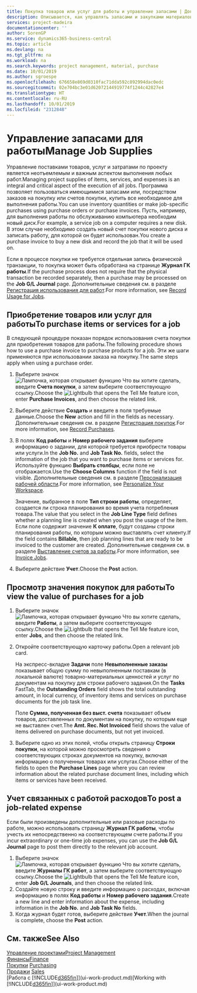 ```yaml
---
title: Покупка товаров или услуг для работы и управление запасами | Документация Майкрософт
description: Описывается, как управлять запасами и закупками материалов и услуг для работ.
services: project-madeira
documentationcenter: ''
author: SorenGP
ms.service: dynamics365-business-central
ms.topic: article
ms.devlang: na
ms.tgt_pltfrm: na
ms.workload: na
ms.search.keywords: project management, material, purchase
ms.date: 10/01/2019
ms.author: sgroespe
ms.openlocfilehash: 676658e869d0310fac71dda592c892994dac0edc
ms.sourcegitcommit: 02e704bc3e01d62072144919774f1244c42827e4
ms.translationtype: HT
ms.contentlocale: ru-RU
ms.lasthandoff: 10/01/2019
ms.locfileid: "2312848"
---
```

# <a name="manage-job-supplies"></a><span data-ttu-id="5774e-103">Управление запасами для работы</span><span class="sxs-lookup"><span data-stu-id="5774e-103">Manage Job Supplies</span></span>
<span data-ttu-id="5774e-104">Управление поставками товаров, услуг и затратами по проекту является неотъемлемым и важным аспектом выполнения любых работ.</span><span class="sxs-lookup"><span data-stu-id="5774e-104">Managing project supplies of items, services, and expenses is an integral and critical aspect of the execution of all jobs.</span></span> <span data-ttu-id="5774e-105">Программа позволяет пользоваться имеющимися запасами или, посредством заказов на покупку или счетов покупки, купить все необходимое для выполнения работы.</span><span class="sxs-lookup"><span data-stu-id="5774e-105">You can use inventory quantities or make job-specific purchases using purchase orders or purchase invoices.</span></span> <span data-ttu-id="5774e-106">Пусть, например, для выполнения работы по обслуживанию компьютера необходим новый диск.</span><span class="sxs-lookup"><span data-stu-id="5774e-106">For example, a service job on a computer requires a new disk.</span></span> <span data-ttu-id="5774e-107">В этом случае необходимо создать новый счет покупки нового диска и записать работу, для которой он будет использован.</span><span class="sxs-lookup"><span data-stu-id="5774e-107">You create a purchase invoice to buy a new disk and record the job that it will be used on.</span></span>

<span data-ttu-id="5774e-108">Если в процессе покупки не требуется отдельная запись физической транзакции, то покупка может быть обработана на странице **Журнал ГК работы**.</span><span class="sxs-lookup"><span data-stu-id="5774e-108">If the purchase process does not require that the physical transaction be recorded separately, then a purchase may be processed on the **Job G/L Journal** page.</span></span> <span data-ttu-id="5774e-109">Дополнительные сведения см. в разделе [Регистрация использования для работ](projects-how-record-job-usage.md).</span><span class="sxs-lookup"><span data-stu-id="5774e-109">For more information, see [Record Usage for Jobs](projects-how-record-job-usage.md).</span></span>

## <a name="to-purchase-items-or-services-for-a-job"></a><span data-ttu-id="5774e-110">Приобретение товаров или услуг для работы</span><span class="sxs-lookup"><span data-stu-id="5774e-110">To purchase items or services for a job</span></span>
<span data-ttu-id="5774e-111">В следующей процедуре показан порядок использования счета покупки для приобретения товаров для работы.</span><span class="sxs-lookup"><span data-stu-id="5774e-111">The following procedure shows how to use a purchase invoice to purchase products for a job.</span></span> <span data-ttu-id="5774e-112">Эти же шаги применяются при использовании заказа на покупку.</span><span class="sxs-lookup"><span data-stu-id="5774e-112">The same steps apply when using a purchase order.</span></span>  

1. <span data-ttu-id="5774e-113">Выберите значок ![Лампочка, которая открывает функцию Что вы хотите сделать](media/ui-search/search_small.png "Что вы хотите сделать"), введите **Счета покупки**, а затем выберите соответствующую ссылку.</span><span class="sxs-lookup"><span data-stu-id="5774e-113">Choose the ![Lightbulb that opens the Tell Me feature](media/ui-search/search_small.png "Tell me what you want to do") icon, enter **Purchase Invoices**, and then choose the related link.</span></span>  
2. <span data-ttu-id="5774e-114">Выберите действие **Создать** и введите в поля требуемые данные.</span><span class="sxs-lookup"><span data-stu-id="5774e-114">Choose the **New** action and fill in the fields as necessary.</span></span> <span data-ttu-id="5774e-115">Дополнительные сведения см. в разделе [Регистрация покупок](purchasing-how-record-purchases.md).</span><span class="sxs-lookup"><span data-stu-id="5774e-115">For more information, see [Record Purchases](purchasing-how-record-purchases.md).</span></span>
3. <span data-ttu-id="5774e-116">В полях **Код работы** и **Номер рабочего задания** выберите информацию о задании, для которой требуется приобрести товары или услуги.</span><span class="sxs-lookup"><span data-stu-id="5774e-116">In the **Job No.** and **Job Task No.** fields, select the information of the job that you want to purchase items or services for.</span></span> <span data-ttu-id="5774e-117">Используйте функцию **Выбрать столбцы**, если поле не отображается.</span><span class="sxs-lookup"><span data-stu-id="5774e-117">Use the **Choose Columns** function if the field is not visible.</span></span> <span data-ttu-id="5774e-118">Дополнительные сведения см. в разделе [Персонализация рабочей области](ui-personalization-user.md).</span><span class="sxs-lookup"><span data-stu-id="5774e-118">For more information, see [Personalize Your Workspace](ui-personalization-user.md).</span></span>

    <span data-ttu-id="5774e-119">Значение, выбранное в поле **Тип строки работы**, определяет, создается ли строка планирования во время учета потребления товара.</span><span class="sxs-lookup"><span data-stu-id="5774e-119">The value that you select in the **Job Line Type** field defines whether a planning line is created when you post the usage of the item.</span></span> <span data-ttu-id="5774e-120">Если поле содержит значение **К оплате**, будут созданы строки планирования работы, по которым можно выставлять счет клиенту.</span><span class="sxs-lookup"><span data-stu-id="5774e-120">If the field contains **Billable**, then job planning lines that are ready to be invoiced to the customer are created.</span></span> <span data-ttu-id="5774e-121">Дополнительные сведения см. в разделе [Выставление счетов за работы](projects-how-invoice-jobs.md).</span><span class="sxs-lookup"><span data-stu-id="5774e-121">For more information, see [Invoice Jobs](projects-how-invoice-jobs.md).</span></span>
4. <span data-ttu-id="5774e-122">Выберите действие **Учет**.</span><span class="sxs-lookup"><span data-stu-id="5774e-122">Choose the **Post** action.</span></span>

## <a name="to-view-the-value-of-purchases-for-a-job"></a><span data-ttu-id="5774e-123">Просмотр значения покупок для работы</span><span class="sxs-lookup"><span data-stu-id="5774e-123">To view the value of purchases for a job</span></span>
1. <span data-ttu-id="5774e-124">Выберите значок ![Лампочка, которая открывает функцию Что вы хотите сделать](media/ui-search/search_small.png "Что вы хотите сделать"), введите **Работы**, а затем выберите соответствующую ссылку.</span><span class="sxs-lookup"><span data-stu-id="5774e-124">Choose the ![Lightbulb that opens the Tell Me feature](media/ui-search/search_small.png "Tell me what you want to do") icon, enter **Jobs**, and then choose the related link.</span></span>
2. <span data-ttu-id="5774e-125">Откройте соответствующую карточку работы.</span><span class="sxs-lookup"><span data-stu-id="5774e-125">Open a relevant job card.</span></span>

    <span data-ttu-id="5774e-126">На экспресс-вкладке **Задачи** поле **Невыполненные заказы** показывает общую сумму по невыполненным поставкам (в локальной валюте) товарно-материальных ценностей и услуг по документам на покупку для строки рабочего задания.</span><span class="sxs-lookup"><span data-stu-id="5774e-126">On the **Tasks** FastTab, the **Outstanding Orders** field shows the total outstanding amount, in local currency, of inventory items and services on purchase documents for the job task line.</span></span>  

    <span data-ttu-id="5774e-127">Поле **Сумма, полученная без выст. счета** показывает объем товаров, доставленных по документам на покупку, по которым еще не выставлен счет.</span><span class="sxs-lookup"><span data-stu-id="5774e-127">The **Amt. Rec. Not Invoiced** field shows the value of items delivered on purchase documents, but not yet invoiced.</span></span>  
3. <span data-ttu-id="5774e-128">Выберите одно из этих полей, чтобы открыть страницу **Строки покупки**, на которой можно просмотреть сведения о соответствующих строках документов на покупку, включая информацию о полученных товарах или услугах.</span><span class="sxs-lookup"><span data-stu-id="5774e-128">Choose either of the fields to open the **Purchase Lines** page where you can review information about the related purchase document lines, including which items or services have been received.</span></span>

## <a name="to-post-a-job-related-expense"></a><span data-ttu-id="5774e-129">Учет связанных с работой расходов</span><span class="sxs-lookup"><span data-stu-id="5774e-129">To post a job-related expense</span></span>
<span data-ttu-id="5774e-130">Если были произведены дополнительные или разовые расходы по работе, можно использовать страницу **Журнал ГК работы**, чтобы учесть их непосредственно на соответствующем счете работы.</span><span class="sxs-lookup"><span data-stu-id="5774e-130">If you incur extraordinary or one-time job expenses, you can use the **Job G/L Journal** page to post them directly to the relevant job account.</span></span>

1. <span data-ttu-id="5774e-131">Выберите значок ![Лампочка, которая открывает функцию Что вы хотите сделать](media/ui-search/search_small.png "Что вы хотите сделать"), введите **Журналы ГК работ**, а затем выберите соответствующую ссылку.</span><span class="sxs-lookup"><span data-stu-id="5774e-131">Choose the ![Lightbulb that opens the Tell Me feature](media/ui-search/search_small.png "Tell me what you want to do") icon, enter **Job G/L Journals**, and then choose the related link.</span></span>  
2. <span data-ttu-id="5774e-132">Создайте новую строку и введите информацию о расходах, включая информацию в полях **Код работы** и **Номер рабочего задания**.</span><span class="sxs-lookup"><span data-stu-id="5774e-132">Create a new line and enter information about the expense, including information in the **Job No.** and **Job Task No** fields.</span></span>  
3. <span data-ttu-id="5774e-133">Когда журнал будет готов, выберите действие **Учет**.</span><span class="sxs-lookup"><span data-stu-id="5774e-133">When the journal is complete, choose the **Post** action.</span></span>

## <a name="see-also"></a><span data-ttu-id="5774e-134">См. также</span><span class="sxs-lookup"><span data-stu-id="5774e-134">See Also</span></span>
[<span data-ttu-id="5774e-135">Управление проектами</span><span class="sxs-lookup"><span data-stu-id="5774e-135">Project Management</span></span>](projects-manage-projects.md)  
[<span data-ttu-id="5774e-136">Финансы</span><span class="sxs-lookup"><span data-stu-id="5774e-136">Finance</span></span>](finance.md)  
<span data-ttu-id="5774e-137">[Покупки](purchasing-manage-purchasing.md)       </span><span class="sxs-lookup"><span data-stu-id="5774e-137">[Purchasing](purchasing-manage-purchasing.md)       </span></span>  
<span data-ttu-id="5774e-138">[Продажи](sales-manage-sales.md)    </span><span class="sxs-lookup"><span data-stu-id="5774e-138">[Sales](sales-manage-sales.md)    </span></span>  
<span data-ttu-id="5774e-139">[Работа с [!INCLUDE[d365fin](includes/d365fin_md.md)]](ui-work-product.md)</span><span class="sxs-lookup"><span data-stu-id="5774e-139">[Working with [!INCLUDE[d365fin](includes/d365fin_md.md)]](ui-work-product.md)</span></span>  
